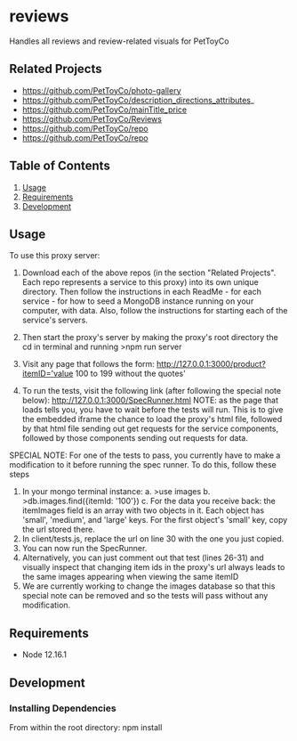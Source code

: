 # reviews
Handles all reviews and review-related visuals for PetToyCo

## Related Projects

  - https://github.com/PetToyCo/photo-gallery
  - https://github.com/PetToyCo/description_directions_attributes_
  - https://github.com/PetToyCo/mainTitle_price
  - https://github.com/PetToyCo/Reviews
  - https://github.com/PetToyCo/repo
  - https://github.com/PetToyCo/repo

## Table of Contents

1. [Usage](#Usage)
1. [Requirements](#requirements)
1. [Development](#development)

## Usage

To use this proxy server:

1. Download each of the above repos (in the section "Related Projects". Each repo represents a service to this proxy) into its own unique directory. Then follow the instructions in each ReadMe - for each service - for how to seed a MongoDB instance running on your computer, with data. Also, follow the instructions for starting each of the service's servers.
2. Then start the proxy's server by making the proxy's root directory the cd in terminal and running >npm run server
3. Visit any page that follows the form:
http://127.0.0.1:3000/product?itemID='value 100 to 199 without the quotes'

4. To run the tests, visit the following link (after following the special note below):
http://127.0.0.1:3000/SpecRunner.html
NOTE: as the page that loads tells you, you have to wait before the tests will run. This is to give the embedded iframe the chance to load the proxy's html file, followed by that html file sending out get requests for the service components, followed by those components sending out requests for data.

SPECIAL NOTE: For one of the tests to pass, you currently have to make a modification to it before running the spec runner. To do this, follow these steps
1. In your mongo terminal instance:
a. >use images
b. >db.images.find({itemId: '100'})
c. For the data you receive back: the itemImages field is an array with two objects in it. Each object has 'small', 'medium', and 'large' keys. For the first object's 'small' key, copy the url stored there.
2. In client/tests.js, replace the url on line 30 with the one you just copied.
3. You can now run the SpecRunner.
4. Alternatively, you can just comment out that test (lines 26-31) and visually inspect that changing item ids in the proxy's url always leads to the same images appearing when viewing the same itemID
5. We are currently working to change the images database so that this special note can be removed and so the tests will pass without any modification.

## Requirements

- Node 12.16.1


## Development

### Installing Dependencies

From within the root directory: npm install


